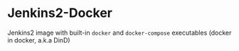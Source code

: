 # Jenkins2-Docker

Jenkins2 image with built-in `docker` and `docker-compose` executables (docker in docker, a.k.a DinD)